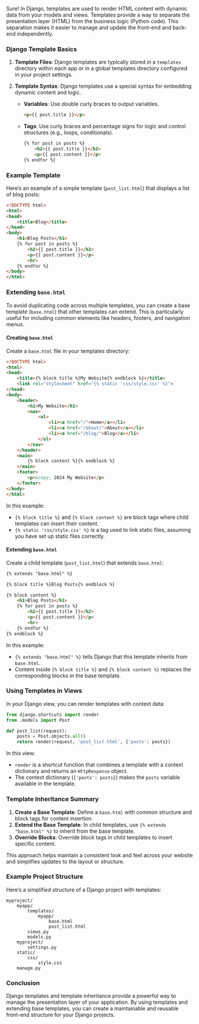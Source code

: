 Sure! In Django, templates are used to render HTML content with dynamic data from your models and views. Templates provide a way to separate the presentation layer (HTML) from the business logic (Python code). This separation makes it easier to manage and update the front-end and back-end independently.

### Django Template Basics

1. **Template Files**: Django templates are typically stored in a `templates` directory within each app or in a global templates directory configured in your project settings.

2. **Template Syntax**: Django templates use a special syntax for embedding dynamic content and logic.
   - **Variables**: Use double curly braces to output variables.
     ```html
     <p>{{ post.title }}</p>
     ```
   - **Tags**: Use curly braces and percentage signs for logic and control structures (e.g., loops, conditionals).
     ```html
     {% for post in posts %}
         <h2>{{ post.title }}</h2>
         <p>{{ post.content }}</p>
     {% endfor %}
     ```

### Example Template

Here’s an example of a simple template (`post_list.html`) that displays a list of blog posts:

```html
<!DOCTYPE html>
<html>
<head>
    <title>Blog</title>
</head>
<body>
    <h1>Blog Posts</h1>
    {% for post in posts %}
        <h2>{{ post.title }}</h2>
        <p>{{ post.content }}</p>
        <hr>
    {% endfor %}
</body>
</html>
```

### Extending `base.html`

To avoid duplicating code across multiple templates, you can create a base template (`base.html`) that other templates can extend. This is particularly useful for including common elements like headers, footers, and navigation menus.

#### Creating `base.html`

Create a `base.html` file in your templates directory:

```html
<!DOCTYPE html>
<html>
<head>
    <title>{% block title %}My Website{% endblock %}</title>
    <link rel="stylesheet" href="{% static 'css/style.css' %}">
</head>
<body>
    <header>
        <h1>My Website</h1>
        <nav>
            <ul>
                <li><a href="/">Home</a></li>
                <li><a href="/about/">About</a></li>
                <li><a href="/blog/">Blog</a></li>
            </ul>
        </nav>
    </header>
    <main>
        {% block content %}{% endblock %}
    </main>
    <footer>
        <p>&copy; 2024 My Website</p>
    </footer>
</body>
</html>
```

In this example:
- `{% block title %}` and `{% block content %}` are block tags where child templates can insert their content.
- `{% static 'css/style.css' %}` is a tag used to link static files, assuming you have set up static files correctly.

#### Extending `base.html`

Create a child template (`post_list.html`) that extends `base.html`:

```html
{% extends "base.html" %}

{% block title %}Blog Posts{% endblock %}

{% block content %}
    <h1>Blog Posts</h1>
    {% for post in posts %}
        <h2>{{ post.title }}</h2>
        <p>{{ post.content }}</p>
        <hr>
    {% endfor %}
{% endblock %}
```

In this example:
- `{% extends "base.html" %}` tells Django that this template inherits from `base.html`.
- Content inside `{% block title %}` and `{% block content %}` replaces the corresponding blocks in the base template.

### Using Templates in Views

In your Django view, you can render templates with context data:

```python
from django.shortcuts import render
from .models import Post

def post_list(request):
    posts = Post.objects.all()
    return render(request, 'post_list.html', {'posts': posts})
```

In this view:
- `render` is a shortcut function that combines a template with a context dictionary and returns an `HttpResponse` object.
- The context dictionary (`{'posts': posts}`) makes the `posts` variable available in the template.

### Template Inheritance Summary

1. **Create a Base Template**: Define a `base.html` with common structure and block tags for content insertion.
2. **Extend the Base Template**: In child templates, use `{% extends "base.html" %}` to inherit from the base template.
3. **Override Blocks**: Override block tags in child templates to insert specific content.

This approach helps maintain a consistent look and feel across your website and simplifies updates to the layout or structure.

### Example Project Structure

Here’s a simplified structure of a Django project with templates:

```
myproject/
    myapp/
        templates/
            myapp/
                base.html
                post_list.html
        views.py
        models.py
    myproject/
        settings.py
    static/
        css/
            style.css
    manage.py
```

### Conclusion

Django templates and template inheritance provide a powerful way to manage the presentation layer of your application. By using templates and extending base templates, you can create a maintainable and reusable front-end structure for your Django projects.
